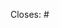 <!--
If there is an associated issue on /product-engineering
or /market-research, please use the following 'closing keyword'
to reference the issue so that this PR will close it on merge.
-->

Closes: #

<!--
If this is a UI change, please provide before/after screenshots.
Example:

| Before | After |
|--------|--------|
| 🌇 | 🌃 | 

-->
